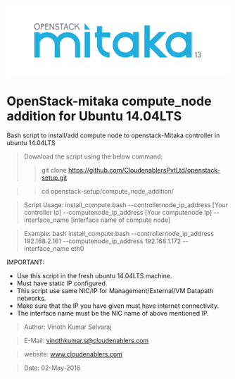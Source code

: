 ![alt tag](https://github.com/CloudenablersPvtLtd/openstack-setup/blob/mitaka/openstack-mitaka/mitaka_configration/openstack-mitaka-logo.png)

# OpenStack-mitaka compute_node addition for Ubuntu 14.04LTS
Bash script to install/add compute node to openstack-Mitaka controller in ubuntu 14.04LTS

>Download the script using the below command:
>>git clone https://github.com/CloudenablersPvtLtd/openstack-setup.git

>>cd openstack-setup/compute_node_addition/

>Script Usage: install_compute.bash --controllernode_ip_address [Your controller Ip] --computenode_ip_address [Your computenode Ip] --interface_name [interface name of compute node]

>Example: bash install_compute.bash --controllernode_ip_address 192.168.2.161 --computenode_ip_address 192.168.1.172 --interface_name eth0

IMPORTANT:
  - Use this script in the fresh ubuntu 14.04LTS machine.
  - Must have static IP configured.
  - This script use same NIC/IP for Management/External/VM Datapath networks.
  - Make sure that the IP you have given must have internet connectivity.
  - The interface name must be the NIC name of above mentioned IP.

> Author: Vinoth Kumar Selvaraj

> E-Mail: vinothkumar.s@cloudenablers.com

> website: www.cloudenablers.com

> Date: 02-May-2016

